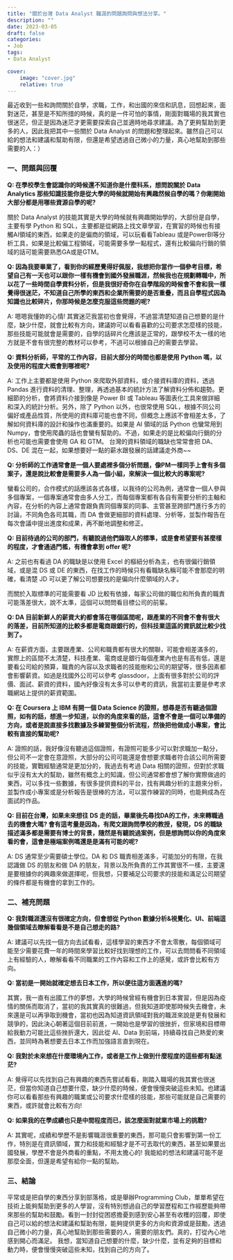 ```yaml
---
title: "關於台灣 Data Analyst 職涯的問題詢問與想法分享。"
description: ""
date: 2023-03-05
draft: false
categories: 
- Job
tags:
- Data Analyst

cover:
    image: "cover.jpg"
    relative: true
---
```



最近收到一些和詢問關於自學，求職，工作，和出國的來信和訊息，回想起來，面對迷茫，甚至是不知所措的時候，真的是一件可怕的事情，剛面對職場的我其實也很迷茫，但正是因為迷茫才更需要探索自己並適時地尋求建議。為了更夠幫助到更多的人，因此我把其中一些關於 Data Analyst 的問題和整理起來。雖然自己可以給的想法和建議和幫助有限，但還是希望透過自己微小的力量，真心地幫助到那些需要的人：）



 <!--more-->


### 一、問題與回覆

**Q: 在學校學生會認識你的時候還不知道你是什麼科系，想問說關於 Data Analytics 那些知識技能你是從大學的時候就開始有興趣然候自學的嗎？你剛開始大部分都是用哪些資源自學的呢?**

關於 Data Analyst 的技能其實是大學的時候就有興趣開始學的，大部份是自學，主要有學 Python 和 SQL，主要都是從網路上找文章學習，在實習的時候也有接觸AI領域的東西，如果走的是偏商的領域，可以玩看看Tableau 或是PowerBI等分析工具，如果是比較偏工程領域，可能需要多學一點程式，還有比較偏向行銷的領域的話可能需要熟悉GA或是GTM。

**Q: 因為我要畢業了，看到你的經歷覺得好佩服，我想把你當作一個參考目標，希望自己有一天也可以跟你一樣有機會到國外發展職涯，然候我也在規劃轉職中，所以花了一些時間自學資料分析，但是我很好奇你在自學階段的時候會不會和我一樣覺得很迷茫，不知道自己所學的東西和企業所需要的是否重疊，而且自學程式因為知識也比較碎片，你那時候是怎麼克服這些問題的呢?**

A: 嗯嗯我懂妳的心情! 其實迷茫我當初也會覺得，不過當清楚知道自己想要的是什麼，缺少什麼，就會比較有方向，建議妳可以看看喜歡的公司要求怎麼樣的技能，那些技能可能就會是需要的，自學的話碎片化應該是正常的，跟學校不太一樣的地方就是不會有很完整的教材可以參考，不過可以根據自己的需要去學習。

**Q: 資料分析師，平常的工作內容，目前大部分的時間也都是使用 Python 嗎，以及使用的程度大概會到哪裡呢?**

A: 工作上主要都是使用 Python 來爬取外部資料，或介接資料庫的資料，透過 Pandas 進行資料的清理、整理，再透過基本的統計方法了解資料分佈和趨勢。更細節的分析，會將資料介接到像是 Power BI 或 Tableau 等圖表化工具來做詳細和深入的統計分析。另外，除了 Python 以外，也很常使用 SQL，根據不同公司偏好或產品性質，所使用的資料庫可能也會不同，但概念上應該不會相差太多，了解如何資料庫的設計和操作也滿重要的。如果是 AI 領域的話 Python 也蠻常用到 Numpy，會使用爬蟲的話也會蠻有幫助的。不過，如果走的是比較偏向行銷的分析也可能也需要會使用 GA 和 GTM。
台灣的資料領域的職缺也常常會把 DA、DS、DE 混在一起，如果想要好一點的薪水跟發展的話建議走外商~~

**Q: 分析師的工作通常會是一個人要處裡多個分析問題，像PM一樣同手上會有多個案子，還是說比較會是需要多人為一個小組，來解決一個比較大的專案呢?**

蠻看公司的，合作模式的話應該各式各樣，以我待的公司為例，通常會一個人參與多個專案，一個專案通常會由多人分工，而每個專案都有各自有需要分析的主軸和內容，在分析的內容上通常會跟負責同個專案的同事、主管甚至跨部門進行多方的討論，不同角色各司其職，而 DA 會做更細部的資料處理、分析等，並製作報告在每次會議中提出進度和成果，再不斷地調整和修正。

**Q: 目前待過的公司的部門，有聽說過他們錄取人的標準，或是會希望要有甚麼樣的程度，才會通過門檻，有機會拿到 offer 呢?**

A: 之前也有看過 DA 的職缺是以使用 Excel 的樞紐分析為主，也有很偏行銷領域，或是混 DS 或 DE 的東西，在找工作的時候只有看職缺名稱可能不會那麼的明確，看清楚 JD 可以更了解公司想要找的是偏向什麼領域的人才。

而關於入取標準的可能需要看 JD 比較有依據，每家公司做的職位和所負責的職責可能落差很大，說不太準，這個可以問問看目標公司的前輩。

**Q: DA 目前新鮮人的薪資大約都會落在哪個區間呢，跟產業的不同會不會有很大的落差，目前所知道的比較多都是電商跟銀行的，但科技業這區的資訊就比較少找到了。**

A: 在薪資方面，主要跟產業、公司和職責都有很大的關聯，可能會相差滿多的，實際上的區間不太清楚，科技產業、電商或是銀行每個產業內也是有高有低，還是要看公司給的預算，職責的內容以及求職者的技能樹和公司的期望等，很多因素都會影響薪資。如過是找國外公司可以參考 glassdoor，上面有很多對於公司的評價、面試、薪資的資料，國內好像沒有太多可以參考的資訊，我當初主要是參考求職網站上提供的薪資範圍。

**Q: 在 Coursera 上 IBM 有開一個 Data Science 的證照，想尋是否有聽過個證照，如有的話，想進一步知道，以你的角度來看的話，這會不會是一個可以準備的方向，或者是說直接多找數據及多練習整個分析流程，然後把他做成小專案，會比較有直接的幫助呢?**

A: 證照的話，我好像沒有聽過這個證照，有證照可能多少可以對求職加一點分，但公司不一定會在意證照，大部分的公司可能還是會想要求職者符合該公司所需要的技能，實戰經驗通常是更加分的，我過去有考過 Data 相關的證照，但對於求職似乎沒有太大的幫助，雖然有概念上的知識，但公司通常都會想了解你實際做過的東西，可以多找一些數據，有很多提供資料的平台，找有興趣分析的主題來分析，並製作成小專案或是分析報告是很棒的方法，可以當作練習的同時，也能夠成為在面試的作品。

**Q: 目前在台灣，如果未來想往 DS 走的話，畢業後先尋找DA的工作，未來轉職過去的機會大嗎? 會有這考量是因為，有爬文跟詢問學校的教授，發現，DS 的職缺描述滿多都是需要有博士的背景，隨然是有聽說過案例，但是想詢問以你的角度來看的會，這會是極端案例嗎還是是滿有可能的呢?**

A: DS 通常至少需要碩士學位。DA 和 DS 職責相差滿多，可能加分的有限，在我認識做 DS 的朋友和做 DA 的朋友，背景以及所負責的工作其實很不一樣，主要還是要根據你的興趣來做選擇呢，但我想，只要補足公司要求的技能和滿足公司期望的條件都是有機會的拿到工作的。

### 二、補充問題

**Q: 我對職涯還沒有很確定方向，但會想從 Python 數據分析&視覺化、UI、前端這幾個領域去瞭解看看是不是自己想走的路?**

A: 建議可以先找一個方向去試看看，這樣學習的東西才不會太零散，每個領域可能至少需要花費一年的時間來學習比較好找到理想的工作，可以去問問看不同領域上有經驗的人，瞭解看看不同職業的工作內容和工作上的感覺，或許會比較有方向。

**Q: 當初是一開始就確定想去日本工作，所以便往這方面邁進的嗎?**

其實，我一直有出國工作的夢想，大學的時候曾經有機會到日本實習，但是因為疫情的關係而取消了，當初的我其實真的很難過，但我知道即使那時候失去機會，未來還是可以再爭取到機會，當初也因為知道資訊領域對我的職涯來說是更有發展和競爭的，因此決心朝著這個目前前進，一開始也是學習的很挫折，但家境和目標帶給我動力可能比這些挫折還大，因此從 AI、Data 到前端，持續尋找自己熱愛的東西，並同時為著想要去日本工作而加強語言直到現在。

**Q: 我對於未來想在什麼環境內工作，或者是工作上做到什麼程度的這些都有點迷茫?**

A: 覺得可以先找到自己有興趣的東西先嘗試看看，剛踏入職場的我其實也很迷茫，但當你知道自己想要什麼，缺少什麼的時候，便會慢慢突破這些未知。也建議你可以看看那些有興趣的職業或公司要求什麼樣的技能，那些可能就是自己需要的東西，或許就會比較有方向!

**Q: 如果我的在學成績也只是中間程度而已，該怎麼面對就業市場上的挑戰?**

A: 其實呢，成績和學歷不是影響職涯很重要的東西，那可能只會影響到第一份工作，特別是在資訊領域，實力和技能和經驗才是不可去取代的東西，甚至如果要出國發展，學歷不會是外商看的重點，不用太擔心的! 我能給的想法和建議可能不是那麼全面，但還是希望有給你一點的幫助。

### 三、結論

平常或是把自學的東西分享到部落格，或是舉辦Programming Club，單單希望在技術上能夠幫助到更多的人學習，沒有特別想過自己的學習歷程和工作經歷能夠帶來那些的幫助和鼓勵。看到一封封從困惑擔憂到感到安心甚至有收穫的回覆，即使自己可以給的想法和建議和幫助有限，能夠提供更多的方向和資源或是鼓勵，透過自己微小的力量，真心地幫助到那些需要的人，需要的朋友們。真的，打從內心地感到開心而滿足。
我想，當知道自己想要的什麼，缺少什麼，並有足夠的目標和動力時，便會慢慢突破這些未知，找到自己的方向了。